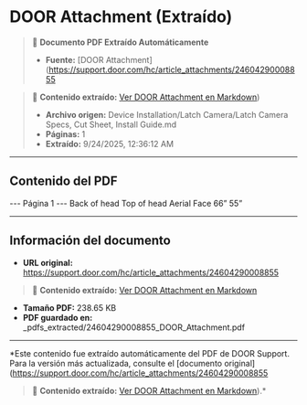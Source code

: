 # DOOR Attachment (Extraído)

> 📄 **Documento PDF Extraído Automáticamente**
> - **Fuente:** [DOOR Attachment](https://support.door.com/hc/article_attachments/24604290008855

> 📄 **Contenido extraído:** [Ver DOOR Attachment en Markdown](./24604290008855_DOOR_Attachment_extracted.md))
> - **Archivo origen:** Device Installation/Latch Camera/Latch Camera Specs, Cut Sheet, Install Guide.md
> - **Páginas:** 1
> - **Extraído:** 9/24/2025, 12:36:12 AM

---

## Contenido del PDF


--- Página 1 ---
Back of head   Top of head  Aerial   Face  66”  55”


---

## Información del documento

- **URL original:** https://support.door.com/hc/article_attachments/24604290008855

> 📄 **Contenido extraído:** [Ver DOOR Attachment en Markdown](./24604290008855_DOOR_Attachment_extracted.md)
- **Tamaño PDF:** 238.65 KB
- **PDF guardado en:** _pdfs_extracted/24604290008855_DOOR_Attachment.pdf

---

*Este contenido fue extraído automáticamente del PDF de DOOR Support. Para la versión más actualizada, consulte el [documento original](https://support.door.com/hc/article_attachments/24604290008855

> 📄 **Contenido extraído:** [Ver DOOR Attachment en Markdown](./24604290008855_DOOR_Attachment_extracted.md)).*
